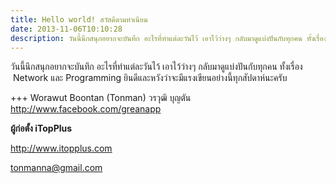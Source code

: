 ```yaml
---
title: Hello world! สวัสดีตามทำเนียม
date: 2013-11-06T10:10:28
description: วันนี้นึกสนุกอยากจะบันทึก อะไรที่ทำแต่ละวันไว้ เอาไว้ว่างๆ กลับมาดูแบ่งปันกับทุกคน ทั้งเรื่อง  Network และ Programming ยินดีและหวังว่าจะมีแรงเขียนอย่างนี้ทุกสัปดาห์นะครับ+++ Worawut Boontan (Tonman)วร
---
```


วันนี้นึกสนุกอยากจะบันทึก อะไรที่ทำแต่ละวันไว้ เอาไว้ว่างๆ กลับมาดูแบ่งปันกับทุกคน ทั้งเรื่อง  Network และ Programming ยินดีและหวังว่าจะมีแรงเขียนอย่างนี้ทุกสัปดาห์นะครับ

+++ Worawut Boontan (Tonman)
วรวุฒิ บุญตัน
<a title="Grean App Fanpage" href="http://facebook.com/greanapp.com">http://www.facebook.com/greanapp</a>

<strong>ผู้ก่อตั้ง iTopPlus </strong>

http://www.itopplus.com

tonmanna@gmail.com

&nbsp;
